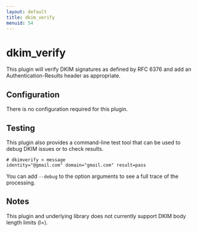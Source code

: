 ```yaml
---
layout: default
title: dkim_verify
menuid: 54
---
```

dkim_verify
===========

This plugin will verify DKIM signatures as defined by RFC 6376 and add
an Authentication-Results header as appropriate.


Configuration
-------------

There is no configuration required for this plugin.


Testing
-------

This plugin also provides a command-line test tool that can be used to 
debug DKIM issues or to check results.

````
# dkimverify < message
identity="@gmail.com" domain="gmail.com" result=pass
````

You can add `--debug` to the option arguments to see a full trace of the processing.


Notes
-----

This plugin and underlying library does not currently support DKIM body length limits (l=).

